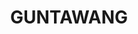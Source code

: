 ---
lastmod: '2025-04-06T06:05:20+00:00'
latitude: -32.40035665
layout: suburb
longitude: 149.4469032
postcode: '2852'
state: NSW
title: GUNTAWANG
url: /nsw/guntawang/
---